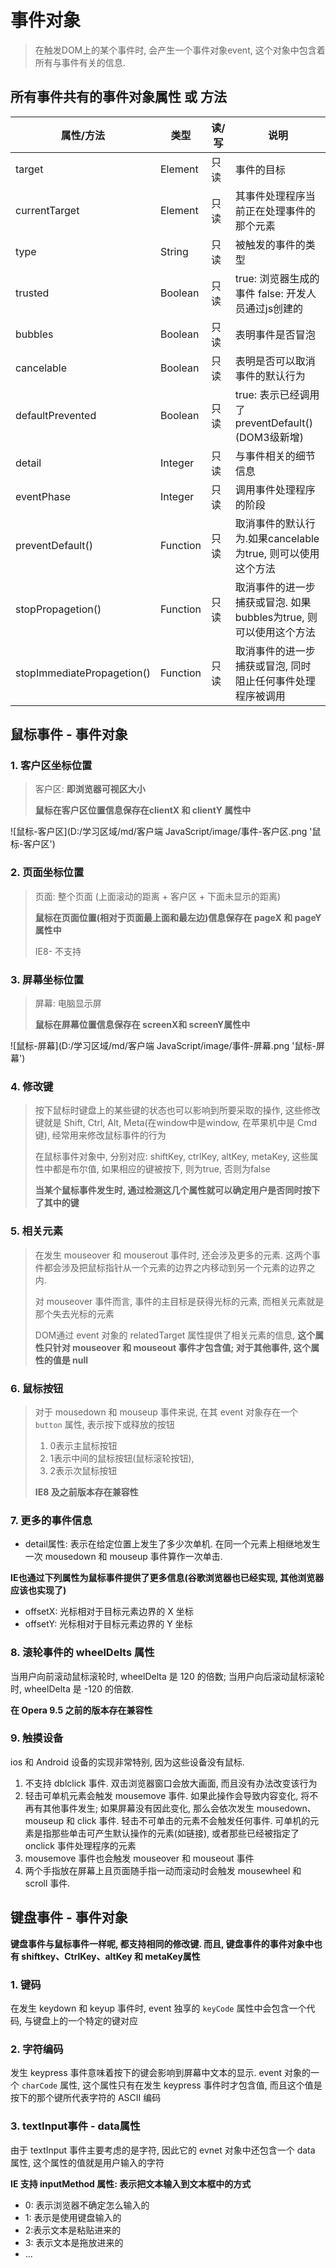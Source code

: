 # 事件对象

> 在触发DOM上的某个事件时, 会产生一个事件对象event, 这个对象中包含着所有与事件有关的信息.

## 所有事件共有的事件对象属性 或 方法

| 属性/方法                  | 类型     | 读/写 | 说明                                                         |
| -------------------------- | -------- | ----- | ------------------------------------------------------------ |
| target                     | Element  | 只读  | 事件的目标                                                   |
| currentTarget              | Element  | 只读  | 其事件处理程序当前正在处理事件的那个元素                     |
| type                       | String   | 只读  | 被触发的事件的类型                                           |
| trusted                    | Boolean  | 只读  | true: 浏览器生成的事件 false: 开发人员通过js创建的           |
| bubbles                    | Boolean  | 只读  | 表明事件是否冒泡                                             |
| cancelable                 | Boolean  | 只读  | 表明是否可以取消事件的默认行为                               |
| defaultPrevented           | Boolean  | 只读  | true: 表示已经调用了preventDefault()(DOM3级新增)             |
| detail                     | Integer  | 只读  | 与事件相关的细节信息                                         |
| eventPhase                 | Integer  | 只读  | 调用事件处理程序的阶段                                       |
| preventDefault()           | Function | 只读  | 取消事件的默认行为.如果cancelable为true, 则可以使用这个方法  |
| stopPropagetion()          | Function | 只读  | 取消事件的进一步捕获或冒泡. 如果bubbles为true, 则可以使用这个方法 |
| stopImmediatePropagetion() | Function | 只读  | 取消事件的进一步捕获或冒泡, 同时阻止任何事件处理程序被调用   |





## 鼠标事件 - 事件对象

### 1. 客户区坐标位置

> 客户区: **即浏览器可视区大小**
>
> **鼠标在客户区位置信息保存在clientX 和 clientY 属性中**

![鼠标-客户区](D:/学习区域/md/客户端 JavaScript/image/事件-客户区.png '鼠标-客户区')

### 2. 页面坐标位置

> 页面: 整个页面 (上面滚动的距离 + 客户区 + 下面未显示的距离)
>
> **鼠标在页面位置(相对于页面最上面和最左边)信息保存在 pageX 和 pageY 属性中**
>
> IE8- 不支持

### 3. 屏幕坐标位置

> 屏幕: 电脑显示屏
>
> **鼠标在屏幕位置信息保存在 screenX和 screenY属性中**

![鼠标-屏幕](D:/学习区域/md/客户端 JavaScript/image/事件-屏幕.png '鼠标-屏幕')

### 4. 修改键

> 按下鼠标时键盘上的某些键的状态也可以影响到所要采取的操作, 这些修改键就是 Shift, Ctrl, Alt, Meta(在window中是window, 在苹果机中是 Cmd 键), 经常用来修改鼠标事件的行为
>
> 在鼠标事件对象中, 分别对应: shiftKey, ctrlKey, altKey, metaKey, 这些属性中都是布尔值, 如果相应的键被按下, 则为true, 否则为false
>
> **当某个鼠标事件发生时, 通过检测这几个属性就可以确定用户是否同时按下了其中的键**

### 5. 相关元素

> 在发生 mouseover 和 mouserout 事件时, 还会涉及更多的元素.  这两个事件都会涉及把鼠标指针从一个元素的边界之内移动到另一个元素的边界之内.
>
> 对 mouseover 事件而言,  事件的主目标是获得光标的元素,  而相关元素就是那个失去光标的元素
>
> DOM通过 event 对象的 relatedTarget 属性提供了相关元素的信息, **这个属性只针对 mouseover 和 mouseout 事件才包含值; 对于其他事件, 这个属性的值是  null**

### 6. 鼠标按钮

> 对于 mousedown 和 mouseup 事件来说, 在其 event 对象存在一个 `button` 属性, 表示按下或释放的按钮
>
> 1. 0表示主鼠标按钮
> 2. 1表示中间的鼠标按钮(鼠标滚轮按钮), 
> 3. 2表示次鼠标按钮
>
> **IE8 及之前版本存在兼容性**

### 7. 更多的事件信息

* detail属性: 表示在给定位置上发生了多少次单机. 在同一个元素上相继地发生一次 mousedown 和 mouseup 事件算作一次单击.

**IE也通过下列属性为鼠标事件提供了更多信息(谷歌浏览器也已经实现, 其他浏览器应该也实现了)**

* offsetX: 光标相对于目标元素边界的 X 坐标
* offsetY: 光标相对于目标元素边界的 Y 坐标

### 8. 滚轮事件的 wheelDelts 属性

当用户向前滚动鼠标滚轮时, wheelDelta 是 120 的倍数; 当用户向后滚动鼠标滚轮时,  wheelDelta 是 -120 的倍数.

**在 Opera 9.5 之前的版本存在兼容性**

### 9. 触摸设备

ios 和 Android 设备的实现非常特别, 因为这些设备没有鼠标.

1. 不支持 dblclick 事件. 双击浏览器窗口会放大画面, 而且没有办法改变该行为
2. 轻击可单机元素会触发 mousemove 事件. 如果此操作会导致内容变化, 将不再有其他事件发生; 如果屏幕没有因此变化, 那么会依次发生 mousedown、mouseup 和 click 事件. 轻击不可单击的元素不会触发任何事件. 可单机的元素是指那些单击可产生默认操作的元素(如链接), 或者那些已经被指定了 onclick 事件处理程序的元素
3. mousemove 事件也会触发 mouseover 和 mouseout 事件
4. 两个手指放在屏幕上且页面随手指一动而滚动时会触发 mousewheel 和 scroll 事件.



## 键盘事件 - 事件对象

**键盘事件与鼠标事件一样呢, 都支持相同的修改键. 而且, 键盘事件的事件对象中也有 shiftkey、CtrlKey、altKey 和 metaKey属性**

### 1. 键码

在发生 keydown 和 keyup 事件时, event 独享的 `keyCode` 属性中会包含一个代码, 与键盘上的一个特定的键对应



### 2. 字符编码

发生 keypress 事件意味着按下的键会影响到屏幕中文本的显示. event 对象的一个 `charCode` 属性, 这个属性只有在发生 keypress 事件时才包含值, 而且这个值是按下的那个键所代表字符的 ASCII 编码



### 3. textInput事件 - data属性

由于 textInput 事件主要考虑的是字符, 因此它的 evnet 对象中还包含一个 data 属性, 这个属性的值就是用户输入的字符

**IE 支持 inputMethod 属性:  表示把文本输入到文本框中的方式**

* 0: 表示浏览器不确定怎么输入的
* 1: 表示是使用键盘输入的
* 2:表示文本是粘贴进来的
* 3: 表示文本是拖放进来的
* ...



